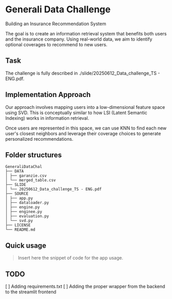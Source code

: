 # Generali Data Challenge

Building an Insurance Recommendation System

The goal is to create an information retrieval system that benefits both users and the insurance company. Using real-world data, we aim to identify optional coverages to recommend to new users.

## Task

The challenge is fully described in ./slide/20250612_Data_challenge_TS - ENG.pdf.

## Implementation Approach

Our approach involves mapping users into a low-dimensional feature space using SVD.
This is conceptually similar to how LSI (Latent Semantic Indexing) works in information retrieval.

Once users are represented in this space, we can use KNN to find each new user's closest neighbors and leverage their coverage choices to generate personalized recommendations.

## Folder structures
```
GeneraliDataChal
├── DATA
│ ├── garanzie.csv
│ └── merged_table.csv
├── SLIDE
│ └── 20250612_Data_challenge_TS - ENG.pdf
├── SOURCE
│ ├── app.py
│ ├── dataloader.py
│ ├── engine.py
│ ├── enginee.py
│ ├── evaluation.py
│ └── svd.py
├── LICENSE
└── README.md
```
## Quick usage

> Insert here the snippet of code for the app usage.

## TODO 

[ ] Adding requirements.txt
[ ] Adding the proper wrapper from the backend to the streamlit frontend
